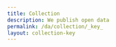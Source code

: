 ```yaml
---
title: Collection
description: We publish open data
permalink: /da/collection/_key_
layout: collection-key
---
```

